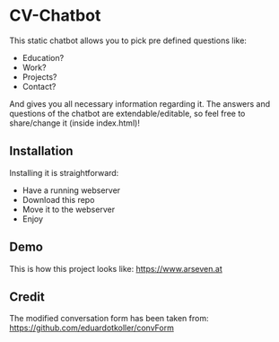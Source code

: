 # CV-Chatbot
This static chatbot allows you to pick pre defined questions like:
* Education?
* Work?
* Projects?
* Contact?

And gives you all necessary information regarding it. The answers and questions of the chatbot are extendable/editable, so feel free to share/change it (inside index.html)!

## Installation
Installing it is straightforward:
* Have a running webserver
* Download this repo
* Move it to the webserver
* Enjoy

## Demo
This is how this project looks like: https://www.arseven.at

## Credit
The modified conversation form has been taken from: https://github.com/eduardotkoller/convForm
